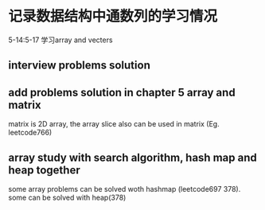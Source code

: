 # 记录数据结构中通数列的学习情况
5-14:5-17 学习array and vecters 
## interview problems solution
## add problems solution in chapter 5 array and matrix
matrix is 2D array, the array slice also can be used in matrix (Eg. leetcode766)
## array study with search algorithm, hash map and heap together
some array problems can be solved woth hashmap (leetcode697 378). some can be solved with heap(378)
